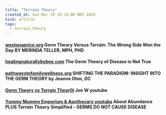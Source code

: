 ```yaml
---
title: "Terrain Theory"
created_at: Sun Mar 29 19:19:00 MDT 2020
kind: article
tags:
  - terrain_theory
---
```



<h4>
<a href="https://www.westonaprice.org/health-topics/notes-from-yesteryear/germ-theory-versus-terrain-the-wrong-side-won-the-day/" target="_blank">westonaprice.org</a>
  Germ Theory Versus Terrain: The Wrong Side Won the Day BY MERINDA TELLER, MPH, PHD
</h4>

<h4>
  <a href="https://www.healingnaturallybybee.com/the-germ-theory-of-disease-is-not-true/" target="_blank">healingnaturallybybee.com</a>
  The Germ Theory of Disease is Not True
</h4>

<h4>
  <a href="http://pathwaystofamilywellness.org/Holistic-Healthcare/shifting-the-paradigm-insight-into-the-germ-theory.html" target="_blank">pathwaystofamilywellness.org</a>
  SHIFTING THE PARADIGM: INSIGHT INTO THE GERM THEORY by Jeanne Ohm, DC
</h4>

<h4>
  <a href="https://www.youtube.com/watch?v=LCCugkznIs4" target="_blank">Germ Theory vs Terrain Theor0i</a>
  Joe W youtube
</h4>

<h4>
  <a href="https://www.youtube.com/watch?v=eDZiXxBvK18" target="_blank">Yummy Mummy Emporium & Apothecary youtube</a>
  About Abundance PLUS Terrain Theory Simplified - GERMS DO NOT CAUSE DISEASE
</h4>

<!--
html boilerplate fragments
<a href="" target="_blank"></a>
<a name=""></a>
<img src="" width="400px">
<ul>
  <li></li>
  <li><a href="" target="_blank"></a></li>
</ul>
<pre>
</pre>
<p style="margin-bottom: 2em;"></p>
<hr style="border: 0; height: 3px; background: #333; background-image: linear-gradient(to right, #ccc, #333, #ccc);">
<pre><code>
</code></pre>
<math xmlns='http://www.w3.org/1998/Math/MathML' display='block'>
</math>
:-->
